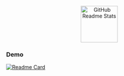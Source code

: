 <p align="center">
 <img width="100px" src="https://www.freelogovectors.net/wp-content/uploads/2019/05/dev-logo.jpg" align="center" alt="GitHub Readme Stats" />

### Demo

[![Readme Card](https://github-readme-stats.vercel.app/api/pin/?username=bujkrys3&repo=github-readme-stats)](https://github.com/bujkrys3/github-readme-stats)